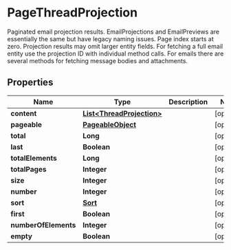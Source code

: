 

# PageThreadProjection

Paginated email projection results. EmailProjections and EmailPreviews are essentially the same but have legacy naming issues. Page index starts at zero. Projection results may omit larger entity fields. For fetching a full email entity use the projection ID with individual method calls. For emails there are several methods for fetching message bodies and attachments.
## Properties

Name | Type | Description | Notes
------------ | ------------- | ------------- | -------------
**content** | [**List&lt;ThreadProjection&gt;**](ThreadProjection) |  |  [optional]
**pageable** | [**PageableObject**](PageableObject) |  |  [optional]
**total** | **Long** |  |  [optional]
**last** | **Boolean** |  |  [optional]
**totalElements** | **Long** |  |  [optional]
**totalPages** | **Integer** |  |  [optional]
**size** | **Integer** |  |  [optional]
**number** | **Integer** |  |  [optional]
**sort** | [**Sort**](Sort) |  |  [optional]
**first** | **Boolean** |  |  [optional]
**numberOfElements** | **Integer** |  |  [optional]
**empty** | **Boolean** |  |  [optional]



